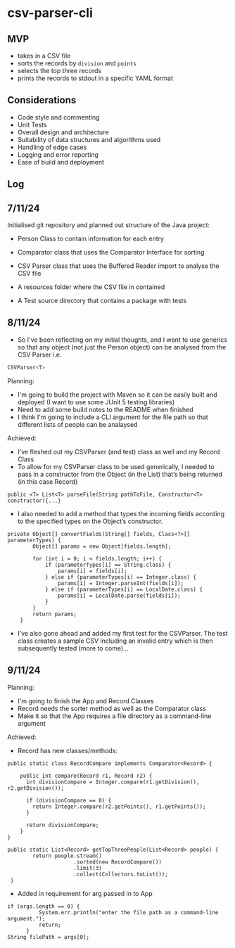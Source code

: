 # csv-parser-cli

## MVP

* takes in a CSV file
* sorts the records by `division` and `points`
* selects the top three records
* prints the records to stdout in a specific YAML format

## Considerations

* Code style and commenting
* Unit Tests
* Overall design and architecture
* Suitability of data structures and algorithms used
* Handling of edge cases
* Logging and error reporting
* Ease of build and deployment

## Log

## 7/11/24
Initialised git repository and planned out structure of the Java project:
- Person Class to contain information for each entry
- Comparator class that uses the Comparator Interface for sorting
- CSV Parser class that uses the Buffered Reader import to analyse the CSV file
- A resources folder where the CSV file in contained

- A Test source directory that contains a package with tests

## 8/11/24
* So I've been reflecting on my initial thoughts, and I want to use generics so that any object (not just the Person object) can be analysed from the CSV Parser i.e.
```java
CSVParser<T>
```
Planning:
* I'm going to build the project with Maven so it can be easily built and deployed (I want to use some JUnit 5 testing libraries)
* Need to add some build notes to the README when finished
* I think I'm going to include a CLI argument for the file path so that different lists of people can be analaysed

Achieved:
* I’ve fleshed out my CSVParser (and test) class as well and my Record Class
* To allow for my CSVParser class to be used generically, I needed to pass in a constructor from the Object (in the List) that’s being returned (in this case Record)
```
public <T> List<T> parseFile(String pathToFile, Constructor<T> constructor){...}
```
* I also needed to add a method that types the incoming fields according to the specified types on the Object’s constructor.
```
private Object[] convertFields(String[] fields, Class<?>[] parameterTypes) {
        Object[] params = new Object[fields.length];

        for (int i = 0; i < fields.length; i++) {
            if (parameterTypes[i] == String.class) {
                params[i] = fields[i];
            } else if (parameterTypes[i] == Integer.class) {
                params[i] = Integer.parseInt(fields[i]);
            } else if (parameterTypes[i] == LocalDate.class) {
                params[i] = LocalDate.parse(fields[i]);
            }
        }
        return params;
    }
```
* I’ve also gone ahead and added my first test for the CSVParser. The test class creates a sample CSV including an invalid entry which is then subsequently tested (more to come)…

## 9/11/24
Planning:
* I'm going to finish the App and Record Classes
* Record needs the sorter method as well as the Comparator class
* Make it so that the App requires a file directory as a command-line argument

Achieved:
* Record has new classes/methods:
```
public static class RecordCompare implements Comparator<Record> {
        
    public int compare(Record r1, Record r2) {
      int divisionCompare = Integer.compare(r1.getDivision(), r2.getDivision());
            
      if (divisionCompare == 0) {
        return Integer.compare(r2.getPoints(), r1.getPoints());  
      }
            
      return divisionCompare;
    }
}
```
```
public static List<Record> getTopThreePeople(List<Record> people) {
        return people.stream()
                     .sorted(new RecordCompare())  
                     .limit(3)                        
                     .collect(Collectors.toList());
 }
```
* Added in requirement for arg passed in to App
```
if (args.length == 0) {
          System.err.println("enter the file path as a command-line argument.");
          return;
      }
String filePath = args[0];
```

